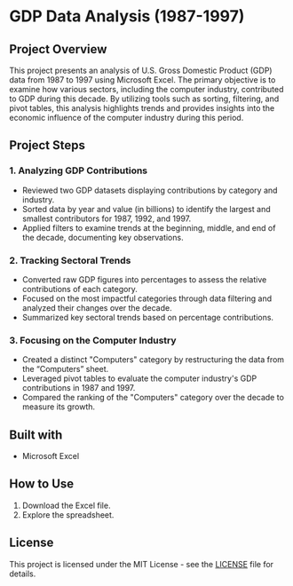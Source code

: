 # GDP Data Analysis (1987-1997)

## Project Overview 

This project presents an analysis of U.S. Gross Domestic Product (GDP) data from 1987 to 1997 using Microsoft Excel. The primary objective is to examine how various sectors, including the computer industry, contributed to GDP during this decade. By utilizing tools such as sorting, filtering, and pivot tables, this analysis highlights trends and provides insights into the economic influence of the computer industry during this period.

## Project Steps

### 1. **Analyzing GDP Contributions**
- Reviewed two GDP datasets displaying contributions by category and industry.
- Sorted data by year and value (in billions) to identify the largest and smallest contributors for 1987, 1992, and 1997.
- Applied filters to examine trends at the beginning, middle, and end of the decade, documenting key observations.

### 2. **Tracking Sectoral Trends**
- Converted raw GDP figures into percentages to assess the relative contributions of each category.
- Focused on the most impactful categories through data filtering and analyzed their changes over the decade.
- Summarized key sectoral trends based on percentage contributions.

### 3. **Focusing on the Computer Industry**
- Created a distinct "Computers" category by restructuring the data from the “Computers” sheet.
- Leveraged pivot tables to evaluate the computer industry's GDP contributions in 1987 and 1997.
- Compared the ranking of the "Computers" category over the decade to measure its growth.

## Built with
- Microsoft Excel

## How to Use
1. Download the Excel file.
2. Explore the spreadsheet.

## License
This project is licensed under the MIT License - see the [LICENSE](LICENSE) file for details.
